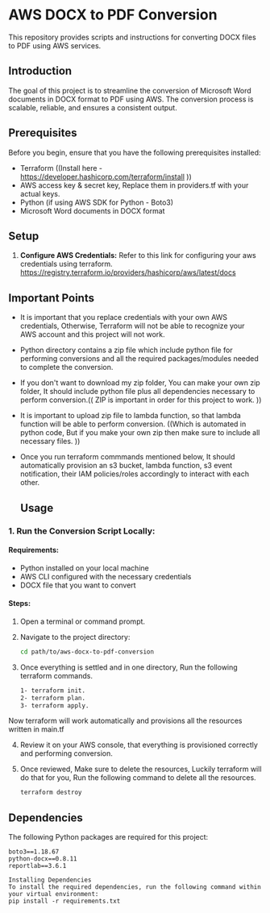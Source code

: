 # AWS DOCX to PDF Conversion

This repository provides scripts and instructions for converting DOCX files to PDF using AWS services.

## Introduction

The goal of this project is to streamline the conversion of Microsoft Word documents in DOCX format to PDF using AWS. The conversion process is scalable, reliable, and ensures a consistent output.

## Prerequisites

Before you begin, ensure that you have the following prerequisites installed:

- Terraform ((Install here - https://developer.hashicorp.com/terraform/install ))
- AWS access key  & secret key, Replace them in  providers.tf  with your actual keys.
- Python (if using AWS SDK for Python - Boto3)
- Microsoft Word documents in DOCX format

## Setup

1. **Configure AWS Credentials:**
 Refer to this link for configuring your aws credentials using terraform. https://registry.terraform.io/providers/hashicorp/aws/latest/docs

## Important Points

- It is important that you replace credentials with your own AWS credentials, Otherwise, Terraform will not be able to recognize your AWS account and this project will not work.
- Python directory contains a zip file which include python file for performing conversions and all the required packages/modules needed to complete the conversion.  
- If you don't want to download  my zip folder, You can make your own zip folder, It should include python file plus all dependencies necessary to perform conversion.(( ZIP is important in order for this project to work. ))
- It is important to upload zip file to lambda function, so that lambda function will be able to perform conversion. ((Which is automated in python code, But if you make your own zip then make sure to include all necessary files. ))
- Once you run terraform commmands mentioned below, It should automatically provision an s3 bucket, lambda function, s3 event notification, their IAM policies/roles accordingly to interact with each other.


  ## Usage

### 1. Run the Conversion Script Locally:

#### Requirements:
- Python installed on your local machine
- AWS CLI configured with the necessary credentials
- DOCX file that you want to convert

#### Steps:
1. Open a terminal or command prompt.

2. Navigate to the project directory:
   ```bash
   cd path/to/aws-docx-to-pdf-conversion

3. Once everything is settled and in one directory, Run the following terraform commands.
   ```bash
   1- terraform init. 
   2- terraform plan.
   3- terraform apply.

Now terraform will work automatically and provisions all the resources written in main.tf

4. Review it on your AWS console, that everything is provisioned correctly and performing conversion.

5. Once reviewed, Make sure to delete the resources, Luckily terraform will do that for you, Run the following command to delete all the resources.
   ```bash
   terraform destroy

## Dependencies

The following Python packages are required for this project:

```plaintext
boto3==1.18.67
python-docx==0.8.11
reportlab==3.6.1

Installing Dependencies
To install the required dependencies, run the following command within your virtual environment:
pip install -r requirements.txt


